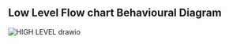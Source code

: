 ## Low Level Flow chart Behavioural Diagram
![HIGH LEVEL  drawio](https://user-images.githubusercontent.com/98817564/157822701-c5716377-4a65-437d-ade6-eb3f290cb3ed.png)
